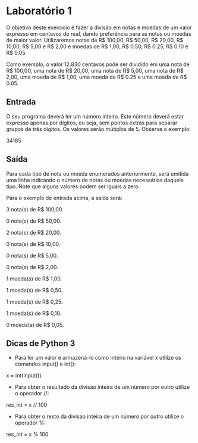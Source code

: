 # Laboratório 1

O objetivo deste exercício é fazer a divisão em notas e moedas de um valor expresso em centavos de real, dando preferência para as notas ou moedas de maior valor. Utilizaremos notas de R$ 100,00, R$ 50,00, R$ 20,00, R$ 10,00, R$ 5,00 e R$ 2,00 e moedas de R$ 1,00, R$ 0.50, R$ 0.25, R$ 0.10 e R$ 0.05.

Como exemplo, o valor 12.830 centavos pode ser dividido em uma nota de R$ 100,00, uma nota de R$ 20,00, uma nota de R$ 5,00, uma nota de R$ 2,00, uma moeda de R$ 1,00, uma moeda de R$ 0.25 e uma moeda de R$ 0.05.

## Entrada

O seu programa deverá ler um número inteiro. Este número deverá estar expresso apenas por dígitos, ou seja, sem pontos extras para separar grupos de três dígitos. Os valores serão mútiplos de 5. Observe o exemplo:

34185

## Saída

Para cada tipo de nota ou moeda enumerados anteriormente, será emitida uma linha indicando o número de notas ou moedas necessárias daquele tipo. Note que alguns valores podem ser iguais a zero.

Para o exemplo de entrada acima, a saída será:

3 nota(s) de R$ 100,00.

0 nota(s) de R$ 50,00.

2 nota(s) de R$ 20,00.

0 nota(s) de R$ 10,00.

0 nota(s) de R$ 5,00.

0 nota(s) de R$ 2,00.

1 moeda(s) de R$ 1,00.

1 moeda(s) de R$ 0,50.

1 moeda(s) de R$ 0,25.

1 moeda(s) de R$ 0,10.

0 moeda(s) de R$ 0,05.

## Dicas de Python 3

- Para ler um valor e armazená-lo como inteiro na variável x utilize os comandos input() e int():

x = int(input())

- Para obter o resultado da divisáo inteira de um número por outro utilize o operador //:

res_int = x // 100

- Para obter o resto da divisáo inteira de um número por outro utilize o operador %:

res_int = x % 100
